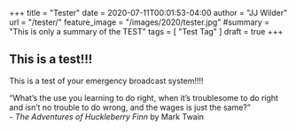 +++
title = "Tester"
date = 2020-07-11T00:01:53-04:00
author = "JJ Wilder"
url = "/tester/"
feature_image = "/images/2020/tester.jpg"
#summary = "This is only a summary of the TEST"
tags = [ "Test Tag" ]
draft = true
+++

## This is a test!!!

This is a test of your emergency broadcast system!!!!
<!--more-->

“What’s the use you learning to do right, when it’s troublesome to do right and isn’t no trouble to do wrong, and the wages is just the same?”  
*- The Adventures of Huckleberry Finn* by Mark Twain